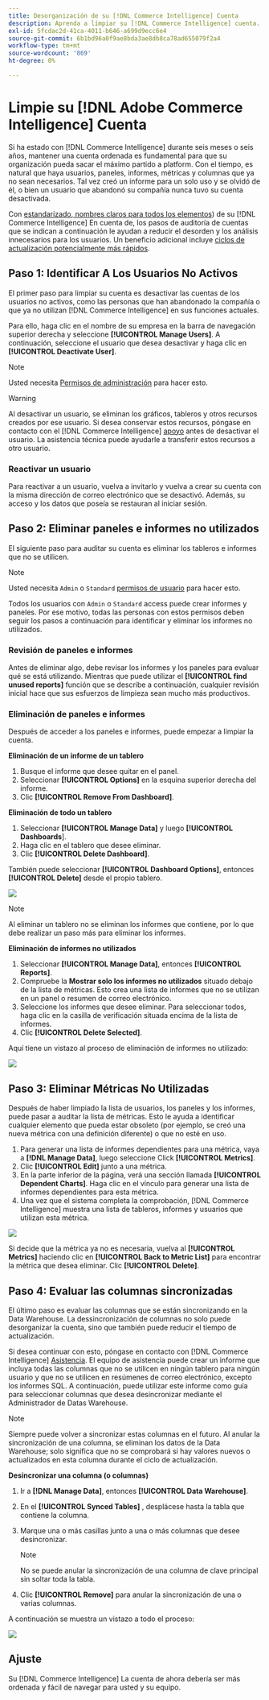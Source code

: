 ```yaml
---
title: Desorganización de su [!DNL Commerce Intelligence] Cuenta
description: Aprenda a limpiar su [!DNL Commerce Intelligence] cuenta.
exl-id: 5fcdac2d-41ca-4011-b646-a699d9ecc6e4
source-git-commit: 6b1bd96a0f9ae8bda3ae8db8ca78ad655079f2a4
workflow-type: tm+mt
source-wordcount: '869'
ht-degree: 0%

---
```


# Limpie su [!DNL Adobe Commerce Intelligence] Cuenta

Si ha estado con [!DNL Commerce Intelligence] durante seis meses o seis años, mantener una cuenta ordenada es fundamental para que su organización pueda sacar el máximo partido a platform. Con el tiempo, es natural que haya usuarios, paneles, informes, métricas y columnas que ya no sean necesarios. Tal vez creó un informe para un solo uso y se olvidó de él, o bien un usuario que abandonó su compañía nunca tuvo su cuenta desactivada.

Con [estandarizado, nombres claros para todos los elementos](../best-practices/naming-elements.md)) de su [!DNL Commerce Intelligence] En cuenta de, los pasos de auditoría de cuentas que se indican a continuación le ayudan a reducir el desorden y los análisis innecesarios para los usuarios. Un beneficio adicional incluye [ciclos de actualización potencialmente más rápidos](../best-practices/reduce-update-cycle-time.md).

## Paso 1: Identificar A Los Usuarios No Activos

El primer paso para limpiar su cuenta es desactivar las cuentas de los usuarios no activos, como las personas que han abandonado la compañía o que ya no utilizan [!DNL Commerce Intelligence] en sus funciones actuales.

Para ello, haga clic en el nombre de su empresa en la barra de navegación superior derecha y seleccione **[!UICONTROL Manage Users]**. A continuación, seleccione el usuario que desea desactivar y haga clic en **[!UICONTROL Deactivate User]**.

>[!NOTE]
>
>Usted necesita [Permisos de administración](../administrator/user-management/user-management.md) para hacer esto.

>[!WARNING]
>
>Al desactivar un usuario, se eliminan los gráficos, tableros y otros recursos creados por ese usuario. Si desea conservar estos recursos, póngase en contacto con el [!DNL Commerce Intelligence] [apoyo](../guide-overview.md#Submitting-a-Support-Ticket) antes de desactivar el usuario. La asistencia técnica puede ayudarle a transferir estos recursos a otro usuario.

### Reactivar un usuario

Para reactivar a un usuario, vuelva a invitarlo y vuelva a crear su cuenta con la misma dirección de correo electrónico que se desactivó. Además, su acceso y los datos que poseía se restauran al iniciar sesión.

## Paso 2: Eliminar paneles e informes no utilizados

El siguiente paso para auditar su cuenta es eliminar los tableros e informes que no se utilicen.

>[!NOTE]
>
>Usted necesita `Admin` o `Standard` [permisos de usuario](../administrator/user-management/user-management.md) para hacer esto.

Todos los usuarios con `Admin` o `Standard` access puede crear informes y paneles. Por ese motivo, todas las personas con estos permisos deben seguir los pasos a continuación para identificar y eliminar los informes no utilizados.

### Revisión de paneles e informes

Antes de eliminar algo, debe revisar los informes y los paneles para evaluar qué se está utilizando. Mientras que puede utilizar el **[!UICONTROL find unused reports]** función que se describe a continuación, cualquier revisión inicial hace que sus esfuerzos de limpieza sean mucho más productivos.

### Eliminación de paneles e informes

Después de acceder a los paneles e informes, puede empezar a limpiar la cuenta.

**Eliminación de un informe de un tablero**

1. Busque el informe que desee quitar en el panel.
1. Seleccionar **[!UICONTROL Options]** en la esquina superior derecha del informe.
1. Clic **[!UICONTROL Remove From Dashboard]**.

**Eliminación de todo un tablero**

1. Seleccionar **[!UICONTROL Manage Data]** y luego **[!UICONTROL Dashboards**].
1. Haga clic en el tablero que desee eliminar.
1. Clic **[!UICONTROL Delete Dashboard]**.

También puede seleccionar **[!UICONTROL Dashboard Options]**, entonces **[!UICONTROL Delete]** desde el propio tablero.

![](../../mbi/assets/Delete_from_dashboard.png)

>[!NOTE]
>
>Al eliminar un tablero no se eliminan los informes que contiene, por lo que debe realizar un paso más para eliminar los informes.

**Eliminación de informes no utilizados**

1. Seleccionar **[!UICONTROL Manage Data]**, entonces **[!UICONTROL Reports]**.
1. Compruebe la **Mostrar solo los informes no utilizados** situado debajo de la lista de métricas. Esto crea una lista de informes que no se utilizan en un panel o resumen de correo electrónico.
1. Seleccione los informes que desee eliminar. Para seleccionar todos, haga clic en la casilla de verificación situada encima de la lista de informes.
1. Clic **[!UICONTROL Delete Selected]**.

Aquí tiene un vistazo al proceso de eliminación de informes no utilizado:

![](../../mbi/assets/unused_reports.png)

## Paso 3: Eliminar Métricas No Utilizadas

Después de haber limpiado la lista de usuarios, los paneles y los informes, puede pasar a auditar la lista de métricas. Esto le ayuda a identificar cualquier elemento que pueda estar obsoleto (por ejemplo, se creó una nueva métrica con una definición diferente) o que no esté en uso.

1. Para generar una lista de informes dependientes para una métrica, vaya a **[!DNL Manage Data]**, luego seleccione Click **[!UICONTROL Metrics]**.
1. Clic **[!UICONTROL Edit]** junto a una métrica.
1. En la parte inferior de la página, verá una sección llamada **[!UICONTROL Dependent Charts]**. Haga clic en el vínculo para generar una lista de informes dependientes para esta métrica.
1. Una vez que el sistema completa la comprobación, [!DNL Commerce Intelligence] muestra una lista de tableros, informes y usuarios que utilizan esta métrica.

![](../../mbi/assets/report_dependecies.png)

Si decide que la métrica ya no es necesaria, vuelva al **[!UICONTROL Metrics]** haciendo clic en **[!UICONTROL Back to Metric List]** para encontrar la métrica que desea eliminar. Clic **[!UICONTROL Delete]**.

## Paso 4: Evaluar las columnas sincronizadas

El último paso es evaluar las columnas que se están sincronizando en la Data Warehouse. La dessincronización de columnas no solo puede desorganizar la cuenta, sino que también puede reducir el tiempo de actualización.

Si desea continuar con esto, póngase en contacto con [!DNL Commerce Intelligence] [Asistencia](../guide-overview.md#Submitting-a-Support-Ticket). El equipo de asistencia puede crear un informe que incluya todas las columnas que no se utilicen en ningún tablero para ningún usuario y que no se utilicen en resúmenes de correo electrónico, excepto los informes SQL. A continuación, puede utilizar este informe como guía para seleccionar columnas que desea desincronizar mediante el Administrador de Datas Warehouse.

>[!NOTE]
>
>Siempre puede volver a sincronizar estas columnas en el futuro. Al anular la sincronización de una columna, se eliminan los datos de la Data Warehouse; solo significa que no se comprobará si hay valores nuevos o actualizados en esta columna durante el ciclo de actualización.

**Desincronizar una columna (o columnas)**

1. Ir a **[!DNL Manage Data]**, entonces **[!UICONTROL Data Warehouse]**.
1. En el **[!UICONTROL Synced Tables]** , desplácese hasta la tabla que contiene la columna.
1. Marque una o más casillas junto a una o más columnas que desee desincronizar.
   >[!NOTE]
   >
   >No se puede anular la sincronización de una columna de clave principal sin soltar toda la tabla.

1. Clic **[!UICONTROL Remove]** para anular la sincronización de una o varias columnas.

A continuación se muestra un vistazo a todo el proceso:

![](../../mbi/assets/drop_column.png)

## Ajuste

Su [!DNL Commerce Intelligence] La cuenta de ahora debería ser más ordenada y fácil de navegar para usted y su equipo.
